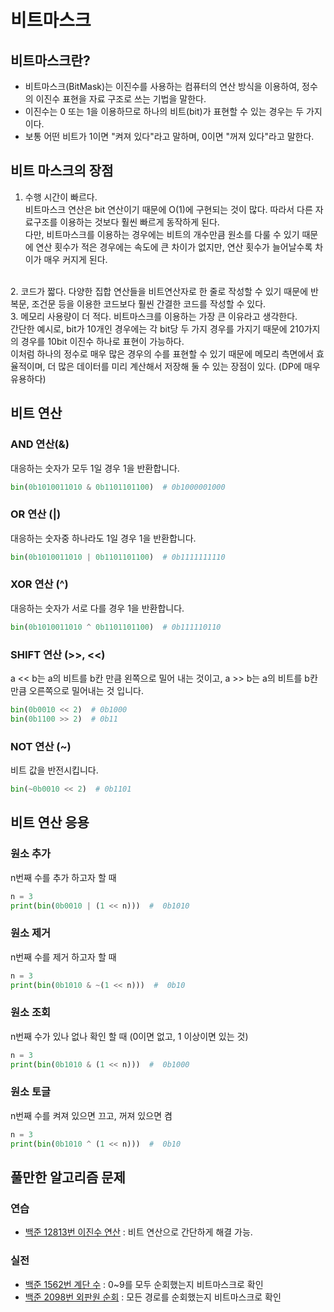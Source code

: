 # 비트마스크
## 비트마스크란?
- 비트마스크(BitMask)는 이진수를 사용하는 컴퓨터의 연산 방식을 이용하여, 정수의 이진수 표현을 자료 구조로 쓰는 기법을 말한다. 
- 이진수는 0 또는 1을 이용하므로 하나의 비트(bit)가 표현할 수 있는 경우는 두 가지이다. 
- 보통 어떤 비트가 1이면 "켜져 있다"라고 말하며, 0이면 "꺼져 있다"라고 말한다.  


## 비트 마스크의 장점
1. 수행 시간이 빠르다.  
비트마스크 연산은 bit 연산이기 때문에 O(1)에 구현되는 것이 많다. 따라서 다른 자료구조를 이용하는 것보다 훨씬 빠르게 동작하게 된다.  <br>
다만, 비트마스크를 이용하는 경우에는 비트의 개수만큼 원소를 다룰 수 있기 때문에 연산 횟수가 적은 경우에는 속도에 큰 차이가 없지만, 연산 횟수가 늘어날수록 차이가 매우 커지게 된다.
<br>
2. 코드가 짧다.  
다양한 집합 연산들을 비트연산자로 한 줄로 작성할 수 있기 때문에 반복문, 조건문 등을 이용한 코드보다 훨씬 간결한 코드를 작성할 수 있다.
<br>
3. 메모리 사용량이 더 적다.  
비트마스크를 이용하는 가장 큰 이유라고 생각한다.  <br>
간단한 예시로, bit가 10개인 경우에는 각 bit당 두 가지 경우를 가지기 때문에 210가지의 경우를 10bit 이진수 하나로 표현이 가능하다.  <br>
이처럼 하나의 정수로 매우 많은 경우의 수를 표현할 수 있기 때문에 메모리 측면에서 효율적이며, 더 많은 데이터를 미리 계산해서 저장해 둘 수 있는 장점이 있다. (DP에 매우 유용하다)

## 비트 연산

### AND 연산(&)
대응하는 숫자가 모두 1일 경우 1을 반환합니다.
```python
bin(0b1010011010 & 0b1101101100)  # 0b1000001000
```

### OR 연산 (|)
대응하는 숫자중 하나라도 1일 경우 1을 반환합니다.

```python
bin(0b1010011010 | 0b1101101100)  # 0b1111111110
```

### XOR 연산 (^)
대응하는 숫자가 서로 다를 경우 1을 반환합니다.
```python
bin(0b1010011010 ^ 0b1101101100)  # 0b111110110
```

### SHIFT 연산 (>>, <<)
a << b는 a의 비트를 b칸 만큼 왼쪽으로 밀어 내는 것이고, a >> b는 a의 비트를 b칸 만큼 오른쪽으로 밀어내는 것 입니다.

```python
bin(0b0010 << 2)  # 0b1000
bin(0b1100 >> 2)  # 0b11
```

### NOT 연산 (~)
비트 값을 반전시킵니다.

```python
bin(~0b0010 << 2)  # 0b1101
```

## 비트 연산 응용

### 원소 추가 
n번째 수를 추가 하고자 할 때

```python
n = 3
print(bin(0b0010 | (1 << n)))  #  0b1010
```

### 원소 제거
n번째 수를 제거 하고자 할 때

```python
n = 3
print(bin(0b1010 & ~(1 << n)))  #  0b10
```

### 원소 조회
n번째 수가 있나 없나 확인 할 때 (0이면 없고, 1 이상이면 있는 것)

```python
n = 3
print(bin(0b1010 & (1 << n)))  #  0b1000
```

### 원소 토글
n번째 수를 켜져 있으면 끄고, 꺼져 있으면 켬

```python
n = 3
print(bin(0b1010 ^ (1 << n)))  #  0b10
```

## 풀만한 알고리즘 문제

### 연습
- [백준 12813번 이진수 연산](https://www.acmicpc.net/problem/12813) : 비트 연산으로 간단하게 해결 가능.
### 실전
- [백준 1562번 계단 수](https://www.acmicpc.net/problem/1562) : 0~9를 모두 순회했는지 비트마스크로 확인
- [백준 2098번 외판원 순회](https://www.acmicpc.net/problem/2098) : 모든 경로를 순회했는지 비트마스크로 확인
